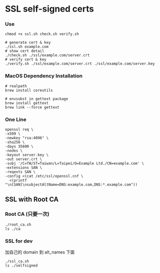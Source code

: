 # SSL self-signed certs 

### Use
```shell script
chmod +x ssl.sh check.sh verify.sh

# generate cert & key
./ssl.sh example.com
# show cert detail
./check.sh ./ssl/example.com/server.crt
# verify cert & key
./verify.sh ./ssl/example.com/server.crt ./ssl/example.com/server.key
```

### MacOS Dependency Installation
```shell script
# realpath
brew install coreutils

# envsubst in gettext package
brew install gettext
brew link --force gettext
```

### One Line
```shell script
openssl req \
-x509 \
-newkey "rsa:4096" \
-sha256 \
-days 35600 \
-nodes \
-keyout server.key \
-out server.crt \
-subj '/C=TW/ST=Taiwan/L=Taipei/O=Example Ltd./CN=example.com' \
-extensions SAN \
-reqexts SAN \
-config <(cat /etc/ssl/openssl.cnf \
  <(printf "\n[SAN]\nsubjectAltName=DNS:example.com,DNS:*.example.com"))
```

## SSL with Root CA

### Root CA (只要一次)
```shell script
./root_ca.sh
ls ./ca
```

### SSL for dev
加自己的 domain 到 alt_names 下面
```shell script
./ssl_ca.sh
ls ./selfsigned
```
